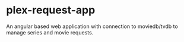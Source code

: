 # plex-request-app
An angular based web application with connection to moviedb/tvdb to manage series and movie requests.
